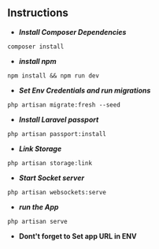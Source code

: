 ## Instructions
- ***Install Composer Dependencies***

````
composer install
````

- ***install npm***

````
npm install && npm run dev
````

- ***Set Env Credentials and run migrations***

````
php artisan migrate:fresh --seed
````

- ***Install Laravel passport***

````
php artisan passport:install
````

- ***Link Storage***

````
php artisan storage:link
````

- ***Start Socket server***

````
php artisan websockets:serve
````


- ***run the App***

````
php artisan serve
````

- **Dont't forget to Set app URL in ENV**
